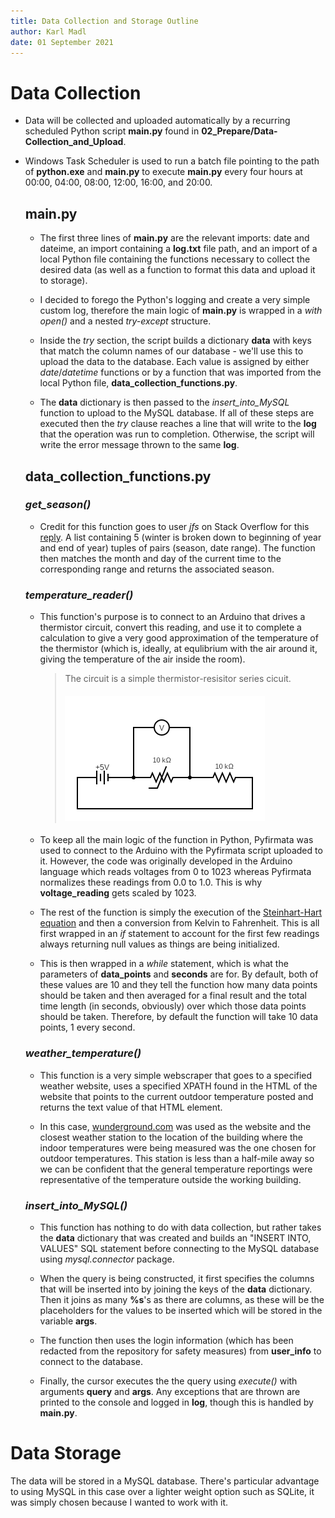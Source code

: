 ```yaml
---
title: Data Collection and Storage Outline
author: Karl Madl
date: 01 September 2021
---
```



# Data Collection
* Data will be collected and uploaded automatically by a recurring scheduled Python script **main&#46;py** found in **02_Prepare/Data-Collection_and_Upload**.

* Windows Task Scheduler is used to run a batch file pointing to the path of **python.exe** and **main&#46;py** to execute **main&#46;py** every four hours at 00:00, 04:00, 08:00, 12:00, 16:00, and 20:00.

    ## **main&#46;py**
    * The first three lines of **main&#46;py** are the relevant imports: date and dateime, an import containing a **log.txt** file path, and an import of a local Python file containing the functions necessary to collect the desired data (as well as a function to format this data and upload it to storage).

    * I decided to forego the Python's logging and create a very simple custom log, therefore the main logic of **main&#46;py** is wrapped in a *with open()* and a nested *try-except* structure.

    * Inside the *try* section, the script builds a dictionary **data** with keys that match the column names of our database - we'll use this to upload the data to the database. Each value is assigned by either *date*/*datetime* functions or by a function that was imported from the local Python file, **data_collection_functions&#46;py**.

    * The **data** dictionary is then passed to the *insert_into_MySQL* function to upload to the MySQL database. If all of these steps are executed then the *try* clause reaches a line that will write to the **log** that the operation was run to completion. Otherwise, the script will write the error message thrown to the same **log**. 

    ## **data_collection_functions&#46;py**

    ### *get_season()*
    * Credit for this function goes to user *jfs* on Stack Overflow for this [reply](https://stackoverflow.com/a/28688724). 
    A list containing 5 (winter is broken down to beginning of year and end of year) tuples of pairs (season, date range). The function then matches the month and day of the current time to the corresponding range and returns the associated season.

    ### *temperature_reader()*
    * This function's purpose is to connect to an Arduino that drives a thermistor circuit, convert this reading, and use it to complete a calculation to give a very good approximation of the temperature of the thermistor (which is, ideally, at equlibrium with the air around it, giving the temperature of the air inside the room).

        > The circuit is a simple thermistor-resisitor series cicuit.
        >   #### ![alt text](circuit.png "Thermistor-Resistor Circuit")

    * To keep all the main logic of the function in Python, Pyfirmata was used to connect to the Arduino with the Pyfirmata script uploaded to it. However, the code was originally developed in the Arduino language which reads voltages from 0 to 1023 whereas Pyfirmata normalizes these readings from 0.0 to 1.0. This is why **voltage_reading** gets scaled by 1023.

    * The rest of the function is simply the execution of the [Steinhart-Hart equation](https://en.wikipedia.org/wiki/Steinhart%E2%80%93Hart_equation) and then a conversion from Kelvin to Fahrenheit. This is all first wrapped in an *if* statement to account for the first few readings always returning null values as things are being initialized. 

    * This is then wrapped in a *while* statement, which is what the parameters of **data_points** and **seconds** are for. By default, both of these values are 10 and they tell the function how many data points should be taken and then averaged for a final result and the total time length (in seconds, obviously) over which those data points should be taken. Therefore, by default the function will take 10 data points, 1 every second.

    ### *weather_temperature()*
    * This function is a very simple webscraper that goes to a specified weather website, uses a specified XPATH found in the HTML of the website that points to the current outdoor temperature posted and returns the text value of that HTML element.

    * In this case, [wunderground.com](wundergound.com) was used as the website and the closest weather station to the location of the building where the indoor temperatures were being measured was the one chosen for outdoor temperatures. This station is less than a half-mile away so we can be confident that the general temperature reportings were representative of the temperature outside the working building.

    ### *insert_into_MySQL()*
    * This function has nothing to do with data collection, but rather takes the **data** dictionary that was created and builds an "INSERT INTO, VALUES" SQL statement before connecting to the MySQL database using *mysql.connector* package.

    * When the query is being constructed, it first specifies the columns that will be inserted into by joining the keys of the **data** dictionary. Then it joins as many **%s**'s as there are columns, as these will be the placeholders for the values to be inserted which will be stored in the variable **args**. 

    * The function then uses the login information (which has been redacted from the repository for safety measures) from **user_info** to connect to the database.

    * Finally, the cursor executes the the query using *execute()* with arguments **query** and **args**. Any exceptions that are thrown are printed to the console and logged in **log**, though this is handled by **main&#46;py**.   

# Data Storage
The data will be stored in a MySQL database. There's particular advantage to using MySQL in this case over a lighter weight option such as SQLite, it was simply chosen because I wanted to work with it.